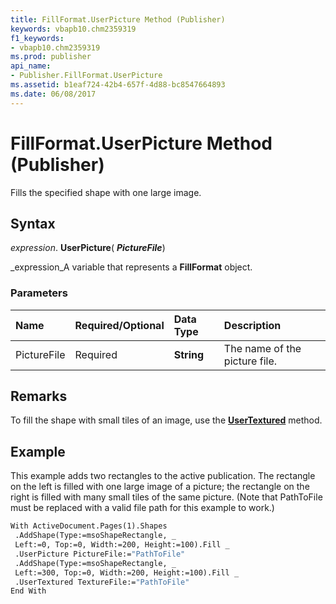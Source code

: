 ```yaml
---
title: FillFormat.UserPicture Method (Publisher)
keywords: vbapb10.chm2359319
f1_keywords:
- vbapb10.chm2359319
ms.prod: publisher
api_name:
- Publisher.FillFormat.UserPicture
ms.assetid: b1eaf724-42b4-657f-4d88-bc8547664893
ms.date: 06/08/2017
---
```



# FillFormat.UserPicture Method (Publisher)

Fills the specified shape with one large image.


## Syntax

 _expression_. **UserPicture**( **_PictureFile_**)

 _expression_A variable that represents a **FillFormat** object.


### Parameters



|**Name**|**Required/Optional**|**Data Type**|**Description**|
|:-----|:-----|:-----|:-----|
|PictureFile|Required| **String**|The name of the picture file.|

## Remarks

To fill the shape with small tiles of an image, use the **[UserTextured](fillformat-usertextured-method-publisher.md)** method.


## Example

This example adds two rectangles to the active publication. The rectangle on the left is filled with one large image of a picture; the rectangle on the right is filled with many small tiles of the same picture. (Note that PathToFile must be replaced with a valid file path for this example to work.)


```vb
With ActiveDocument.Pages(1).Shapes 
 .AddShape(Type:=msoShapeRectangle, _ 
 Left:=0, Top:=0, Width:=200, Height:=100).Fill _ 
 .UserPicture PictureFile:="PathToFile" 
 .AddShape(Type:=msoShapeRectangle, _ 
 Left:=300, Top:=0, Width:=200, Height:=100).Fill _ 
 .UserTextured TextureFile:="PathToFile" 
End With 

```


